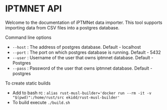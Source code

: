 # IPTMNET API
Welcome to the documentation of iPTMNet data importer. This tool supports importing data from CSV files into a postgres database.

Command line options

* `--host` : The address of postgres database. Default - localhost
* `--port` : The port on which postgres database is running. Default - 5432 
* `--user` : Username of the user that owns iptmnet database. Default - Postgres
* `--pass` : Password of the user that owns iptmnet database. Default - postgres

To create static builds

* Add to bash rc : `alias rust-musl-builder='docker run --rm -it -v "$(pwd)":/home/rust/src ekidd/rust-musl-builder'`
* To build execute `./build.sh`
